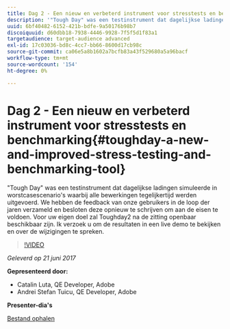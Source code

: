 ```yaml
---
title: Dag 2 - Een nieuw en verbeterd instrument voor stresstests en benchmarking
description: '"Tough Day" was een testinstrument dat dagelijkse ladingen simuleerde in worstcasescenario''s waarbij alle bewerkingen tegelijkertijd werden uitgevoerd. We hebben de feedback van onze gebruikers in de loop der jaren verzameld en besloten deze opnieuw te schrijven om aan de eisen te voldoen.'
uuid: 6bf40482-6152-421b-bdfe-9a50176b98b7
discoiquuid: d60dbb18-7938-4446-9928-7f5f5d1f83a1
targetaudience: target-audience advanced
exl-id: 17c03036-bd8c-4cc7-bb66-8600d17cb98c
source-git-commit: ca06e5a8b1602a7bcfb83a43f529680a5a96bacf
workflow-type: tm+mt
source-wordcount: '154'
ht-degree: 0%

---
```


# Dag 2 - Een nieuw en verbeterd instrument voor stresstests en benchmarking{#toughday-a-new-and-improved-stress-testing-and-benchmarking-tool}

&quot;Tough Day&quot; was een testinstrument dat dagelijkse ladingen simuleerde in worstcasescenario&#39;s waarbij alle bewerkingen tegelijkertijd werden uitgevoerd. We hebben de feedback van onze gebruikers in de loop der jaren verzameld en besloten deze opnieuw te schrijven om aan de eisen te voldoen. Voor uw eigen doel zal Toughday2 na de zitting openbaar beschikbaar zijn. Ik verzoek u om de resultaten in een live demo te bekijken en over de wijzigingen te spreken.

>[!VIDEO](https://video.tv.adobe.com/v/18935/?quality=9)

*Geleverd op 21 juni 2017*

**Gepresenteerd door:**

* Catalin Luta, QE Developer, Adobe
* Andrei Stefan Tuicu, QE Developer, Adobe

**Presenter-dia&#39;s**

[Bestand ophalen](assets/aem-gems-toughday2.pdf)
<!--
[Get back to the Overview](https://helpx.adobe.com/experience-manager/kt/eseminars/gems/aem-index.html)
-->
